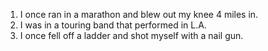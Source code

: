 1. I once ran in a marathon and blew out my knee 4 miles in.
2. I was in a touring band that performed in L.A.
3. I once fell off a ladder and shot myself with a nail gun.

